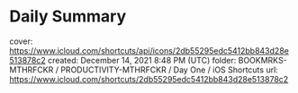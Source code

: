 # Daily Summary

cover: https://www.icloud.com/shortcuts/api/icons/2db55295edc5412bb843d28e513878c2
created: December 14, 2021 8:48 PM (UTC)
folder: BOOKMRKS-MTHRFCKR / PRODUCTIVITY-MTHRFCKR / Day One / iOS Shortcuts
url: https://www.icloud.com/shortcuts/2db55295edc5412bb843d28e513878c2